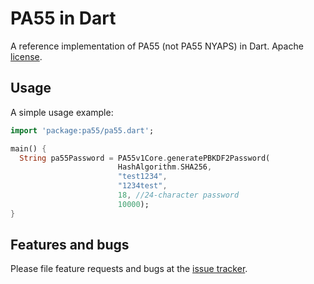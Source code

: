 # PA55 in Dart

A reference implementation of PA55 (not PA55 NYAPS) in Dart. Apache [license](https://github.com/pa55/pa55-dart/blob/master/LICENSE).

## Usage

A simple usage example:

```dart
import 'package:pa55/pa55.dart';

main() {
  String pa55Password = PA55v1Core.generatePBKDF2Password(
                        HashAlgorithm.SHA256,
                        "test1234",
                        "1234test",
                        18, //24-character password
                        10000);
}
```

## Features and bugs

Please file feature requests and bugs at the [issue tracker][tracker].

[tracker]: https://github.com/pa55/pa55-dart/issues
